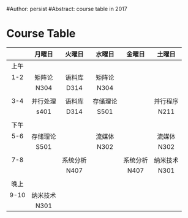 #Author: persist
#Abstract: course table in 2017

# Course Table

|  		| 月曜日 	| 火曜日 	| 水曜日 	| 金曜日 	| 土曜日 	|
| :----: 	| :----: 	| :----: 	| :----: 	| :----: 	| :----: 	|
|	上午	|		|		|		|		|		|
|	1-2	| 矩阵论	| 语料库 	| 矩阵论 	|		|		|
|		| N304 		| D314		| N304 		|		|		|
|		|		|		|		|		|		|
|	3-4	| 并行处理 	| 语料库 	| 存储理论 	|		| 并行程序 	|	
|		| s401 		| D314		| S501 		|		| N211		|
|		|		|		|		|		|		|
|	下午	|		|		|		|		|		|
|	5-6	| 存储理论 	|		| 流媒体 	|		| 流媒体 	|
|		| S501 		|		| N302 		|		| N302 		|
|		|		|		|		|		|		|
|	7-8	|		| 系统分析 	|		| 系统分析 	| 纳米技术 	|
|		|		| N407 		|		| N407		| N301 		|
|		|		|		|		|		|		|
|	晚上	|		|		|		|		|		|
|	9-10	| 纳米技术	|		|		|		|		|
|		| N301 		|		|		|		|		|
